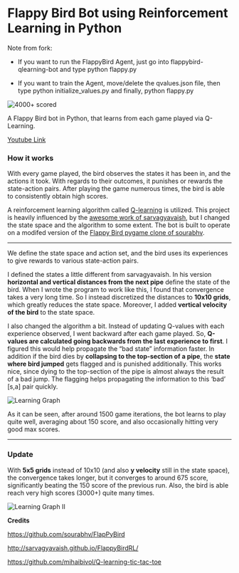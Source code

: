 Flappy Bird Bot using Reinforcement Learning in Python
===================

Note from fork:
* If you want to run the FlappyBird Agent, just go into flappybird-qlearning-bot and type python flappy.py

* If you want to train the Agent, move/delete the qvalues.json file, then type python initialize_values.py
and finally, python flappy.py

![4000+ scored](http://i.imgur.com/00Mf320.png)

A Flappy Bird bot in Python, that learns from each game played via Q-Learning.

[Youtube Link](https://www.youtube.com/watch?v=79BWQUN_Njc) 

### How it works

With every game played, the bird observes the states it has been in, and the actions it took. With regards to their outcomes, it punishes or rewards the state-action pairs. After playing the game numerous times, the bird is able to consistently obtain high scores. 

A reinforcement learning algorithm called [Q-learning](https://en.wikipedia.org/wiki/Q-learning) is utilized. This project is heavily influenced by the [awesome work of sarvagyavaish](http://sarvagyavaish.github.io/FlappyBirdRL/),  but I changed the state space and the algorithm to some extent. The bot is built to operate on a modifed version of the [Flappy Bird pygame clone of sourabhv](https://github.com/sourabhv/FlapPyBird).

----------
We define the state space and action set, and the bird uses its experiences to give rewards to various state-action pairs.

I defined the states a little different from sarvagyavaish. In his version **horizontal and vertical distances from the next pipe** define the state of the bird. When I wrote the program to work like this, I found that convergence takes a very long time. So I instead discretized the distances to **10x10 grids**, which greatly reduces the state space. Moreover, I added **vertical velocity of the bird** to the state space.

I also changed the algorithm a bit. Instead of updating Q-values with each experience observed, I went backward  after each game played. So, **Q-values are calculated going backwards from the last experience to first**. I figured this would help propagate the “bad state” information faster. In addition if the bird dies by **collapsing to the top-section of a pipe**, the **state where bird jumped** gets flagged and is punished additionally. This works nice, since dying to the top-section of the pipe is almost always the result of a bad jump. The flagging helps propagating the information to this ‘bad’ [s,a] pair quickly.

![Learning Graph](http://i.imgur.com/Xm8WPYk.png)

As it can be seen, after around 1500 game iterations, the bot learns to play quite well, averaging about 150 score, and also occasionally hitting very good max scores.

----------
### Update

With **5x5 grids** instead of 10x10 (and also **y velocity** still in the state space), the convergence takes longer, but it converges to around 675 score, significantly beating the 150 score of the previous run. Also, the bird is able reach very high scores (3000+) quite many times.

![Learning Graph II](http://i.imgur.com/E3Vy0OR.png)


**Credits**

https://github.com/sourabhv/FlapPyBird

http://sarvagyavaish.github.io/FlappyBirdRL/

https://github.com/mihaibivol/Q-learning-tic-tac-toe

